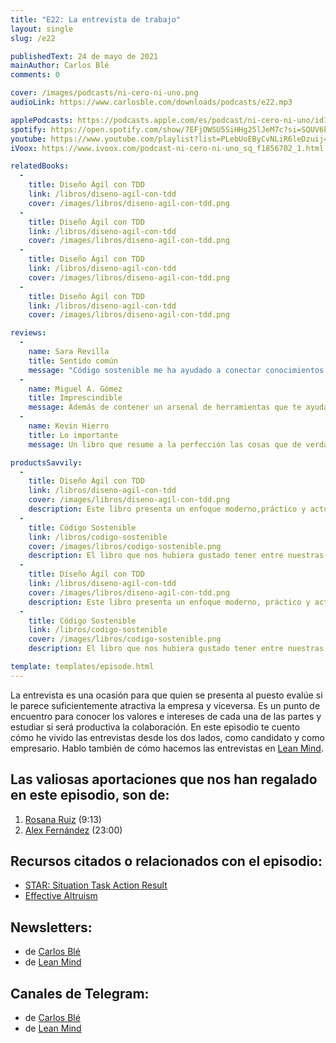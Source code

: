 ```yaml
---
title: "E22: La entrevista de trabajo"
layout: single
slug: /e22

publishedText: 24 de mayo de 2021
mainAuthor: Carlos Blé
comments: 0

cover: /images/podcasts/ni-cero-ni-uno.png
audioLink: https://www.carlosble.com/downloads/podcasts/e22.mp3

applePodcasts: https://podcasts.apple.com/es/podcast/ni-cero-ni-uno/id1494641496
spotify: https://open.spotify.com/show/7EFjOWSU5SiHHg25lJeM7c?si=SQUV6kwuTl-dUN4t3QusqA&nd=1
youtube: https://www.youtube.com/playlist?list=PLebUoEByCvNLiR6leDzuij4C0PrjX-0Uq
iVoox: https://www.ivoox.com/podcast-ni-cero-ni-uno_sq_f1856702_1.html

relatedBooks:
  -
    title: Diseño Ágil con TDD
    link: /libros/diseno-agil-con-tdd
    cover: /images/libros/diseno-agil-con-tdd.png
  -
    title: Diseño Ágil con TDD
    link: /libros/diseno-agil-con-tdd
    cover: /images/libros/diseno-agil-con-tdd.png
  -
    title: Diseño Ágil con TDD
    link: /libros/diseno-agil-con-tdd
    cover: /images/libros/diseno-agil-con-tdd.png
  -
    title: Diseño Ágil con TDD
    link: /libros/diseno-agil-con-tdd
    cover: /images/libros/diseno-agil-con-tdd.png

reviews:
  -
    name: Sara Revilla
    title: Sentido común
    message: "Código sostenible me ha ayudado a conectar conocimientos que ni siquiera sabía que tenía. Carlos Blé explica y justifica los conceptos del código sostenible de tal manera que se convierten en sentido común."
  -
    name: Miguel A. Gómez
    title: Imprescindible
    message: Además de contener un arsenal de herramientas que te ayudaran a mejorar tu técnica como developer, es muy ameno. El mejor libro de programación en español que podrás encontrar.
  -
    name: Kevin Hierro
    title: Lo importante
    message: Un libro que resume a la perfección las cosas que de verdad aportan y se aplican en el día a día

productsSavvily:
  -
    title: Diseño Ágil con TDD
    link: /libros/diseno-agil-con-tdd
    cover: /images/libros/diseno-agil-con-tdd.png
    description: Este libro presenta un enfoque moderno,práctico y actualizado de TDD, con diferentes lenguajes de programación, apto para cualquier persona que desarrolle software.
  -
    title: Código Sostenible
    link: /libros/codigo-sostenible
    cover: /images/libros/codigo-sostenible.png
    description: El libro que nos hubiera gustado tener entre nuestras manos cuando estábamos aprendiendo a programar.
  -
    title: Diseño Ágil con TDD
    link: /libros/diseno-agil-con-tdd
    cover: /images/libros/diseno-agil-con-tdd.png
    description: Este libro presenta un enfoque moderno, práctico y actualizado de TDD, con diferentes lenguajes de programación, apto para cualquier persona que desarrolle software.
  -
    title: Código Sostenible
    link: /libros/codigo-sostenible
    cover: /images/libros/codigo-sostenible.png
    description: El libro que nos hubiera gustado tener entre nuestras manos cuando estábamos aprendiendo a programar.

template: templates/episode.html
---
```


La entrevista es una ocasión para que quien se presenta al puesto evalúe si le parece suficientemente atractiva la empresa y viceversa. Es un punto de encuentro para conocer los valores e intereses de cada una de las partes y estudiar si será productiva la colaboración. En este episodio te cuento cómo he vivido las entrevistas desde los dos lados, como candidato y como empresario. Hablo también de cómo hacemos las entrevistas en [Lean Mind](https://leanmind.es).


## Las valiosas aportaciones que nos han regalado en este episodio, son de:


1. [Rosana Ruiz](https://twitter.com/RosanaRufer) (9:13)
2. [Alex Fernández](https://twitter.com/pinchito) (23:00)


## Recursos citados o relacionados con el episodio:


* [STAR: Situation Task Action Result](https://en.wikipedia.org/wiki/Situation,_task,_action,_result)
* [Effective Altruism](http://bit.ly/2NfE2vp)


## Newsletters: 

* de [Carlos Blé](https://www.subscribepage.com/v3z8u6)
* de [Lean Mind](https://www.subscribepage.com/p3v4h5) 

## Canales de Telegram: 

* de [Carlos Blé](https://t.me/carlosble) 
* de [Lean Mind](https://t.me/leanmind)